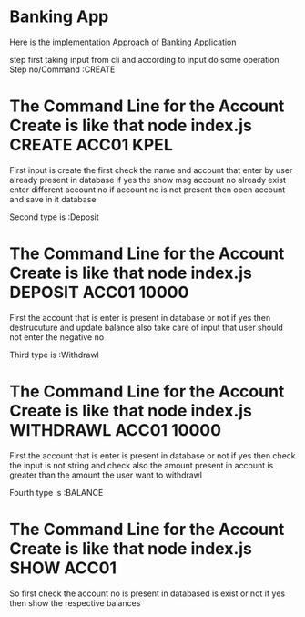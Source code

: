 <h1>Banking App</h1>
Here is the implementation Approach of Banking Application

step first taking input from cli and according to input do some operation 
Step no/Command :CREATE 
<h1>The Command Line for the Account Create is like that   node index.js CREATE ACC01 KPEL</h1>
First input is create the first check the name and account that enter by user already present in database if yes the show msg account no already exist enter different account no if account no is not present then open account and save in it database


Second type is :Deposit
<h1>The Command Line for the Account Create is like that   node index.js DEPOSIT ACC01 10000</h1>
First the account that is enter is present in database or not if yes then destrucuture  and update balance also take care of input that user should not enter the negative no


Third type is :Withdrawl 
<h1>The Command Line for the Account Create is like that   node index.js WITHDRAWL ACC01 10000</h1>
First the account that is enter is present in database or not if yes then check the input is not string and check also the amount present in account is greater than the amount the user want to withdrawl 


Fourth type is :BALANCE
<h1>The Command Line for the Account Create is like that   node index.js SHOW ACC01</h1>
So first check the account no is present in databased is exist or not if yes then show the respective balances 


